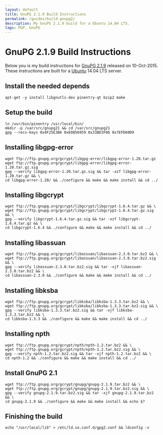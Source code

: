 ```yaml
---
layout: default
title: GnuPG 2.1.9 Build Instructions
permalink: /guides/build-gnupg2/
description: My GnuPG 2.1.9 build for a Ubuntu 14.04 LTS.
tags: PGP, GnuPG
---
```


# GnuPG 2.1.9 Build Instructions
Below you is my build instructions for [GnuPG 2.1.9](https://lists.gnupg.org/pipermail/gnupg-announce/2015q4/000380.html) released on 10-Oct-2015. These instructions are built for a [Ubuntu](http://www.ubuntu.com/server) 14.04 LTS server.

## Install the needed depends
    apt-get -y install libgnutls-dev pinentry-qt bzip2 make

## Setup the build
    ln /usr/bin/pinentry /usr/local/bin/
    mkdir -p /var/src/gnupg21 && cd /var/src/gnupg21
    gpg --recv-keys 0x4F25E3B6 0xE0856959 0x33BD3F06 0x7EFD60D9

## Installing libgpg-error
    wget ftp://ftp.gnupg.org/gcrypt/libgpg-error/libgpg-error-1.20.tar.gz
    wget ftp://ftp.gnupg.org/gcrypt/libgpg-error/libgpg-error-1.20.tar.gz.sig
    gpg --verify libgpg-error-1.20.tar.gz.sig && tar -xzf libgpg-error-1.20.tar.gz && \
    cd libgpg-error-1.20/ && ./configure && make && make install && cd ../

## Installing libgcrypt
    wget ftp://ftp.gnupg.org/gcrypt/libgcrypt/libgcrypt-1.6.4.tar.gz && \
    wget ftp://ftp.gnupg.org/gcrypt/libgcrypt/libgcrypt-1.6.4.tar.gz.sig && \
    gpg --verify libgcrypt-1.6.4.tar.gz.sig && tar -xzf libgcrypt-1.6.4.tar.gz && \
    cd libgcrypt-1.6.4 && ./configure && make && make install && cd ../

## Installing libassuan
    wget ftp://ftp.gnupg.org/gcrypt/libassuan/libassuan-2.3.0.tar.bz2 && \
    wget ftp://ftp.gnupg.org/gcrypt/libassuan/libassuan-2.3.0.tar.bz2.sig && \
    gpg --verify libassuan-2.3.0.tar.bz2.sig && tar -xjf libassuan-2.3.0.tar.bz2 && \
    cd libassuan-2.3.0 && ./configure && make && make install && cd ../

## Installing libksba
    wget ftp://ftp.gnupg.org/gcrypt/libksba/libksba-1.3.3.tar.bz2 && \
    wget ftp://ftp.gnupg.org/gcrypt/libksba/libksba-1.3.3.tar.bz2.sig && \
    gpg --verify libksba-1.3.3.tar.bz2.sig && tar -xjf libksba-1.3.3.tar.bz2 && \
    cd libksba-1.3.3 && ./configure && make && make install && cd ../

## Installing npth
    wget ftp://ftp.gnupg.org/gcrypt/npth/npth-1.2.tar.bz2 && \
    wget ftp://ftp.gnupg.org/gcrypt/npth/npth-1.2.tar.bz2.sig && \
    gpg --verify npth-1.2.tar.bz2.sig && tar -xjf npth-1.2.tar.bz2 && \
    cd npth-1.2 && ./configure && make && make install && cd ../

## Install GnuPG 2.1
    wget ftp://ftp.gnupg.org/gcrypt/gnupg/gnupg-2.1.9.tar.bz2 && \
    wget ftp://ftp.gnupg.org/gcrypt/gnupg/gnupg-2.1.9.tar.bz2.sig && \
    gpg --verify gnupg-2.1.9.tar.bz2.sig && tar -xjf gnupg-2.1.9.tar.bz2 && \
    cd gnupg-2.1.9 && ./configure && make && make install && echo $?

## Finishing the build
    echo "/usr/local/lib" > /etc/ld.so.conf.d/gpg2.conf && ldconfig -v
